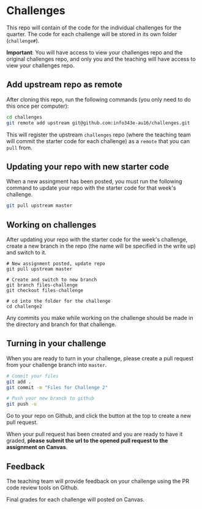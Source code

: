 # Challenges

This repo will contain of the code for the individual challenges for the quarter. The code for each challenge will be stored in its own folder (`challenge#`).

**Important**: You will have access to view your challenges repo and the original challenges repo, and only you and the teaching will have access to view your challenges repo.

## Add upstream repo as remote

After cloning this repo, run the following commands (you only need to do this once per computer):

```bash
cd challenges
git remote add upstream git@github.com:info343e-au16/challenges.git
```

This will register the upstream `challenges` repo (where the teaching team will commit the starter code for each challenge) as a `remote` that you can `pull` from.

## Updating your repo with new starter code

When a new assingment has been posted, you must run the following command to update your repo with the starter code for that week's challenge.

```bash
git pull upstream master
```

## Working on challenges

After updating your repo with the starter code for the week's challenge, create a new branch in the repo (the name will be specified in the write up) and switch to it.

```
# New assignment posted, update repo
git pull upstream master

# Create and switch to new branch
git branch files-challenge
git checkout files-challenge

# cd into the folder for the challenge
cd challenge2
```

Any commits you make while working on the challenge should be made in the directory and branch for that challenge.

## Turning in your challenge

When you are ready to turn in your challenge, please create a pull request from your challenge branch into `master`.

```bash
# Commit your files
git add .
git commit -m "Files for Challenge 2"

# Push your new branch to github
git push -u
```

Go to your repo on Github, and click the button at the top to create a new pull request.

When your pull request has been created and you are ready to have it graded, **please submit the url to the opened pull request to the assignment on Canvas**.

## Feedback

The teaching team will provide feedback on your challenge using the PR code review tools on Github.

Final grades for each challenge will posted on Canvas.
